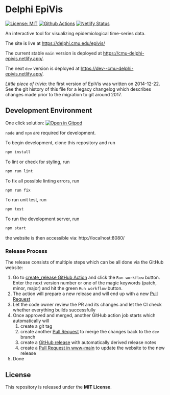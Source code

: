 # Delphi EpiVis

[![License: MIT][mit-image]][mit-url] [![Github Actions][github-actions-image]][github-actions-url] [![Netlify Status][netlify-image]][netlify-url]

An interactive tool for visualizing epidemiological time-series data.

The site is live at https://delphi.cmu.edu/epivis/

The current stable `main` version is deployed at https://cmu-delphi-epivis.netlify.app/.

The next `dev` version is deployed at https://dev--cmu-delphi-epivis.netlify.app/.

_Little piece of trivia_: the first version of EpiVis was written on 2014-12-22.
See the git history of this file for a legacy changelog which describes changes
made prior to the migration to git around 2017.

## Development Environment

One click solution: [![Open in Gitpod](https://gitpod.io/button/open-in-gitpod.svg)](https://gitpod.io/#https://github.com/cmu-delphi/www-epivis)

`node` and `npm` are required for development.

To begin development, clone this repository and run

```sh
npm install
```

To lint or check for styling, run

```sh
npm run lint
```

To fix all possible linting errors, run

```sh
npm run fix
```

To run unit test, run

```sh
npm test
```

To run the development server, run

```sh
npm start
```

the website is then accessible via: http://localhost:8080/

### Release Process

The release consists of multiple steps which can be all done via the GitHub website:

1. Go to [create_release GitHub Action](https://github.com/cmu-delphi/www-epivis/actions/workflows/create_release.yml) and click the `Run workflow` button. Enter the next version number or one of the magic keywords (patch, minor, major) and hit the green `Run workflow` button.
1. The action will prepare a new release and will end up with a new [Pull Request](https://github.com/cmu-delphi/www-epivis/pulls)
1. Let the code owner review the PR and its changes and let the CI check whether everything builds successfully
1. Once approved and merged, another GitHub action job starts which automatically will
   1. create a git tag
   1. create another [Pull Request](https://github.com/cmu-delphi/www-epvis/pulls) to merge the changes back to the `dev` branch
   1. create a [GitHub release](https://github.com/cmu-delphi/www-epivis/releases) with automatically derived release notes
   1. create a [Pull Request in www-main](https://github.com/cmu-delphi/www-main/pulls) to update the website to the new release
1. Done

## License

This repository is released under the **MIT License**.

[mit-image]: https://img.shields.io/badge/License-MIT-yellow.svg
[mit-url]: https://opensource.org/licenses/MIT
[github-actions-image]: https://github.com/cmu-delphi/www-epivis/workflows/ci/badge.svg
[github-actions-url]: https://github.com/cmu-delphi/www-epivis/actions
[netlify-image]: https://api.netlify.com/api/v1/badges/9ecc1d05-6a4e-4848-a7ad-f4490b0a26aa/deploy-status
[netlify-url]: https://app.netlify.com/sites/cmu-delphi-epivis/deploys
